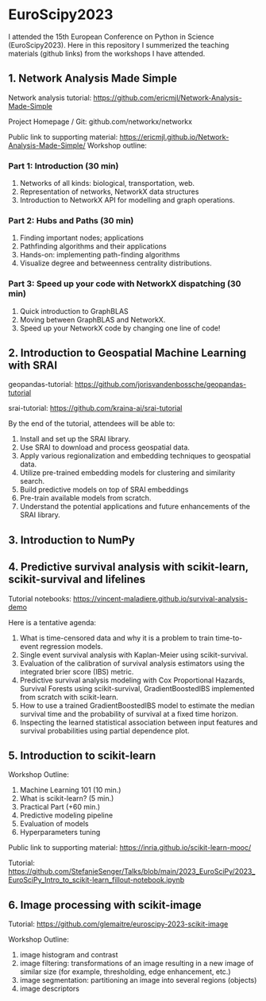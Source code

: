 # EuroScipy2023
I attended the 15th European Conference on Python in Science (EuroScipy2023). Here in this repository I summerized the teaching materials (github links) from the workshops I have attended.

## 1. Network Analysis Made Simple
Network analysis tutorial: https://github.com/ericmjl/Network-Analysis-Made-Simple

Project Homepage / Git: github.com/networkx/networkx

Public link to supporting material: https://ericmjl.github.io/Network-Analysis-Made-Simple/
Workshop outline:

### Part 1: Introduction (30 min)

1. Networks of all kinds: biological, transportation, web.
2. Representation of networks, NetworkX data structures
3. Introduction to NetworkX API for modelling and graph operations.

### Part 2: Hubs and Paths (30 min)

1. Finding important nodes; applications
2. Pathfinding algorithms and their applications
3. Hands-on: implementing path-finding algorithms
4. Visualize degree and betweenness centrality distributions.

### Part 3: Speed up your code with NetworkX dispatching (30 min)

1. Quick introduction to GraphBLAS
2. Moving between GraphBLAS and NetworkX.
3. Speed up your NetworkX code by changing one line of code!


## 2. Introduction to Geospatial Machine Learning with SRAI
geopandas-tutorial: https://github.com/jorisvandenbossche/geopandas-tutorial

srai-tutorial: https://github.com/kraina-ai/srai-tutorial 

By the end of the tutorial, attendees will be able to:
1. Install and set up the SRAI library.
2. Use SRAI to download and process geospatial data.
3. Apply various regionalization and embedding techniques to geospatial data.
4. Utilize pre-trained embedding models for clustering and similarity search.
5. Build predictive models on top of SRAI embeddings
6. Pre-train available models from scratch.
7. Understand the potential applications and future enhancements of the SRAI library.

## 3. Introduction to NumPy


## 4. Predictive survival analysis with scikit-learn, scikit-survival and lifelines
Tutorial notebooks: https://vincent-maladiere.github.io/survival-analysis-demo

Here is a tentative agenda:

1. What is time-censored data and why it is a problem to train time-to-event regression models.
2. Single event survival analysis with Kaplan-Meier using scikit-survival.
3. Evaluation of the calibration of survival analysis estimators using the integrated brier score (IBS) metric.
4. Predictive survival analysis modeling with Cox Proportional Hazards, Survival Forests using scikit-survival, GradientBoostedIBS implemented from scratch with scikit-learn.
5. How to use a trained GradientBoostedIBS model to estimate the median survival time and the probability of survival at a fixed time horizon.
6. Inspecting the learned statistical association between input features and survival probabilities using partial dependence plot.

## 5. Introduction to scikit-learn
Workshop Outline:
1. Machine Learning 101 (10 min.)
2. What is scikit-learn? (5 min.)
3. Practical Part (+60 min.)
4. Predictive modeling pipeline
5. Evaluation of models
6. Hyperparameters tuning

Public link to supporting material: https://inria.github.io/scikit-learn-mooc/

Tutorial: https://github.com/StefanieSenger/Talks/blob/main/2023_EuroSciPy/2023_EuroSciPy_Intro_to_scikit-learn_fillout-notebook.ipynb

## 6. Image processing with scikit-image
Tutorial: https://github.com/glemaitre/euroscipy-2023-scikit-image

Workshop Outline:
1. image histogram and contrast
2. image filtering: transformations of an image resulting in a new image of similar size (for example, thresholding, edge enhancement, etc.)
3. image segmentation: partitioning an image into several regions (objects)
4. image descriptors




